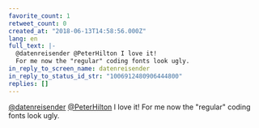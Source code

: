 ```yaml
---
favorite_count: 1
retweet_count: 0
created_at: "2018-06-13T14:58:56.000Z"
lang: en
full_text: |-
  @datenreisender @PeterHilton I love it! 
  For me now the "regular" coding fonts look ugly.
in_reply_to_screen_name: datenreisender
in_reply_to_status_id_str: "1006912480906444800"
replies: []
---
```


[@datenreisender](https://twitter.com/datenreisender)
[@PeterHilton](https://twitter.com/PeterHilton) I love it! For me now the
"regular" coding fonts look ugly.
